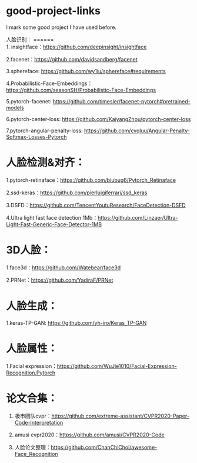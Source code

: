 # good-project-links
I mark some good project I have used before.

人脸识别：
======<br>1. insightface：https://github.com/deepinsight/insightface <br>

2.facenet：https://github.com/davidsandberg/facenet<br>

3.sphereface: https://github.com/wy1iu/sphereface#requirements<br>

4.Probabilistic-Face-Embeddings：https://github.com/seasonSH/Probabilistic-Face-Embeddings<br>

5.pytorch-facenet: https://github.com/timesler/facenet-pytorch#pretrained-models<br>

6.pytorch-center-loss: https://github.com/KaiyangZhou/pytorch-center-loss

7.pytorch-angular-penalty-loss: https://github.com/cvqluu/Angular-Penalty-Softmax-Losses-Pytorch


人脸检测&对齐：
======
1.pytorch-retinaface：https://github.com/biubug6/Pytorch_Retinaface<br>

2.ssd-keras：https://github.com/pierluigiferrari/ssd_keras<br>

3.DSFD：https://github.com/TencentYoutuResearch/FaceDetection-DSFD<br>

4.Ultra light fast face detection 1Mb：https://github.com/Linzaer/Ultra-Light-Fast-Generic-Face-Detector-1MB<br>


3D人脸：
======
1.face3d：https://github.com/Watebear/face3d<br>

2.PRNet：https://github.com/YadiraF/PRNet<br>


人脸生成：
======
1.keras-TP-GAN: https://github.com/yh-iro/Keras_TP-GAN<br>


人脸属性：
======
1.Facial expression：https://github.com/WuJie1010/Facial-Expression-Recognition.Pytorch<br>


论文合集：
======
1.  极市团队cvpr：https://github.com/extreme-assistant/CVPR2020-Paper-Code-Interpretation<br>

2. amusi cvpr2020：https://github.com/amusi/CVPR2020-Code<br>

3. 人脸论文整理：https://github.com/ChanChiChoi/awesome-Face_Recognition<br>
